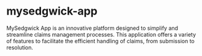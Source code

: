 # mysedgwick-app
MySedgwick App is an innovative platform designed to simplify and streamline claims management processes. This application offers a variety of features to facilitate the efficient handling of claims, from submission to resolution.
